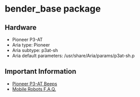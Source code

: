 # bender_base package

## Hardware

- Pioneer P3-AT
- Aria type: Pioneer
- Aria subtype: p3at-sh
- Aria default parameters: /usr/share/Aria/params/p3at-sh.p

## Important Information

- [Pioneer P3-AT Beeps](http://robots.mobilerobots.com/wiki/Robot_Beeps)
- [Mobile Robots F.A.Q.](http://robots.mobilerobots.com/wiki/FAQ)

